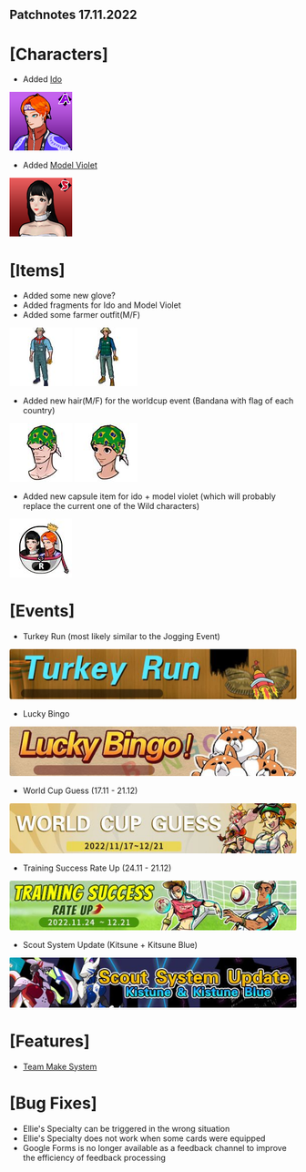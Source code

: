 ## Patchnotes 17.11.2022

# [Characters]
- Added [Ido](http://fsf.hogacn.com/h/guide/h/guide/juesejieshao/2021/0428/839.html)

![Ido](images/img_ido.png)
- Added [Model Violet](http://fsf.hogacn.com/h/guide/h/guide/juesejieshao/2021/0630/871.html)

![MViolet](images/img_zllmt.png)

# [Items]
- Added some new glove?
- Added fragments for Ido and Model Violet
- Added some farmer outfit(M/F)

![Male](images/ui_useitem3610.jpg) ![Female](images/ui_useitem3611.jpg)
- Added new hair(M/F) for the worldcup event (Bandana with flag of each country)

![Male](images/ui_useitem3658.jpg) ![Female](images/ui_useitem3690.jpg)
- Added new capsule item for ido + model violet (which will probably replace the current one of the Wild characters)

![Capsule](images/ui_useitem3606.jpg)

# [Events]
- Turkey Run (most likely similar to the Jogging Event)

![Event1](images/event_banner_43.jpg)
- Lucky Bingo

![Event1](images/event_banner_70.jpg)
- World Cup Guess (17.11 - 21.12)

![Event1](images/event_banner_0218.jpg)
- Training Success Rate Up (24.11 - 21.12)

![Event1](images/event_banner_57.jpg)
- Scout System Update (Kitsune + Kitsune Blue)

![Event1](images/event_banner_0157.jpg)

# [Features]
- [Team Make System](https://steamcommunity.com/games/1826980/announcements/detail/3467237196843897680)

# [Bug Fixes]
- Ellie's Specialty can be triggered in the wrong situation
- Ellie's Specialty does not work when some cards were equipped
- Google Forms is no longer available as a feedback channel to improve the efficiency of feedback processing
